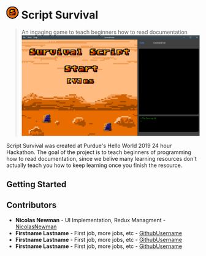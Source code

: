 # ![](resources/icons/icon_32x32.png) Script Survival

> An ingaging game to teach beginners how to read documentation
> ![](img/Demo.png)

Script Survival was created at Purdue's Hello World 2019 24 hour Hackathon. The goal of the project is to teach
beginners of programming how to read documentation, since we belive many learning resources don't actually teach you how to keep learning once you finish the resource.

## Getting Started

## Contributors

-   **Nicolas Newman** - UI Implementation, Redux Managment - [NicolasNewman](https://github.com/NicolasNewman)
-   **Firstname Lastname** - First job, more jobs, etc - [GithubUsername](https://github.com/GithubUsername)
-   **Firstname Lastname** - First job, more jobs, etc - [GithubUsername](https://github.com/GithubUsername)
-   **Firstname Lastname** - First job, more jobs, etc - [GithubUsername](https://github.com/GithubUsername)
